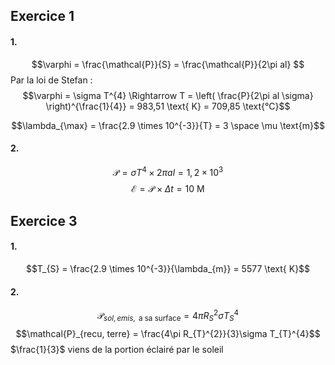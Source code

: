 ## Exercice 1
#### 1.
$$\varphi = \frac{\mathcal{P}}{S} = \frac{\mathcal{P}}{2\pi al}  $$
Par la loi de Stefan :
$$\varphi = \sigma T^{4} \Rightarrow T = \left( \frac{P}{2\pi al \sigma} \right)^{\frac{1}{4}} = 983,51 \text{ K} = 709,85 \text{°C}$$

$$\lambda_{\max} = \frac{2.9 \times 10^{-3}}{T} = 3 \space \mu \text{m}$$

#### 2.
$$\mathcal{P} = \sigma T^{4} \times 2\pi al = 1, 2\times 10^3$$
$$\mathcal{E} = \mathcal{P} \times \Delta t = 10 \text{ M}$$


## Exercice 3
#### 1.
$$T_{S} = \frac{2.9 \times 10^{-3}}{\lambda_{m}} = 5577 \text{ K}$$

#### 2.
$$\mathcal{P}_{sol, emis, \text{ a sa surface}} = 4\pi R_{S}^{2} \sigma T_{S}^{4} $$
$$\mathcal{P}_{recu, terre} = \frac{4\pi R_{T}^{2}}{3}\sigma T_{T}^{4}$$
$\frac{1}{3}$ viens de la portion éclairé par le soleil
